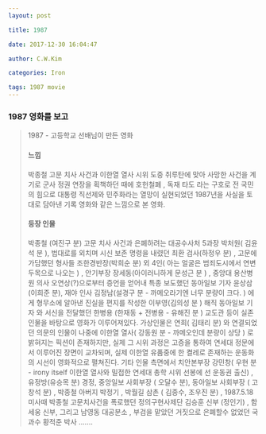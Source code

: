 ```yaml
---
layout: post 

title: 1987 

date: 2017-12-30 16:04:47 

author: C.W.Kim 

categories: Iron

tags: 1987 movie 
---
```

### 1987 영화를 보고 ### 
> 1987 - 고등학교 선배님이 만든 영화
>
> #### 느낌 #### 
>
> 박종철 고문 치사 사건과 이한열 열사 시위 도중 취루탄에 맞아 사망한 사건을 계기로 군사 정권 연장을 획책하던 때에 호헌철폐 , 독재 타도 라는 구호로 전 국민의 힘으로 대통령 직선제와 민주화라는 열망이 실현되었던 1987년을 사실을 토대로 담아낸 기록 영화와 같은 느낌으로 본 영화.
>
> #### 등장 인물 ####
>
> 박종철 (여진구 분) 고문 치사 사건과 은폐하려는 대공수사처 5과장 박처원( 김윤석 분 ), 법대로를 외치며 시신 보존 명령을 내렸던 최환 검사(하정우 분) , 고문에 가담했던 형사들 조한경반장(박희순 분) 외 4인( 아는 얼굴은 범죄도시에서 연변 두목으로 나오는 ) ,  안기부장 장세동(아이러니하게 문성근 분 ) ,  중앙대 용산병원 의사 오연상(?)으로부터 증언을 얻어내 특종 보도했던 동아일보 기자 윤상삼(이희준 분), 재야 인사 김정남(설경구 분 - 까메오라기엔 너무 분량이 크다. ) 에게 형무소에 알아낸 진실을 편지를 작성한 이부영(김의성 분 ) 해직 동아일보 기자 와 서신을 전달했던  한병용 (한재동 + 전병용 - 유해진 분 ) 교도관 등이 실존인물을 바탕으로 영화가 이루어져있다. 가상인물은 연희( 김태리 분) 와 연결되었던 의문의 인물이 나중에 이한열 열사( 강동원 분 - 까메오인데 분량이 상당 ) 로 밝혀지는 픽션이 존재하지만, 실제 그 시위 과정은 고증을 통하여 연세대 정문에서 이루어진 장면이 교차되며, 실제 이한열 유품중에 한 켤레로 존재하는 운동화의 시선이 영화적으로 펼쳐진다. 기타 인물 측면에서 치안본부장 강민창( 우현 분 - irony itself 이한열 열사와 밀접한 연세대 총학 시위 선봉에 선 운동권 출신) , 유정방(유승목 분) 경정, 중앙일보 사회부장 ( 오달수 분), 동아일보 사회부장 ( 고창석 분) , 박종철 아버지 박정기 , 박월길 삼촌 ( 김종수, 조우진 분) , 1987.5.18 미사때 박종철 고문치사건을 폭로했던 정의구현사제단 김승훈 신부 (정인기) ,  함세웅 신부, 그리고 남영동 대공분소 , 부검을 맡았던 거짓으로 은폐할수 없었던 국과수 황적준 박사 .......
>
> 
>
